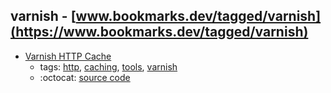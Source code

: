 varnish - [www.bookmarks.dev/tagged/varnish](https://www.bookmarks.dev/tagged/varnish)
---
* [Varnish HTTP Cache](https://varnish-cache.org/)
    * tags: [http](../tagged/http.md), [caching](../tagged/caching.md), [tools](../tagged/tools.md), [varnish](../tagged/varnish.md)
    * :octocat: [source code](https://github.com/varnishcache/varnish-cache)
